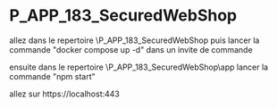 # P_APP_183_SecuredWebShop

allez dans le repertoire \P_APP_183_SecuredWebShop
puis lancer la commande "docker compose up -d" dans un invite de commande

ensuite dans le repertoire \P_APP_183_SecuredWebShop\app
lancer la commande "npm start"

allez sur https://localhost:443
